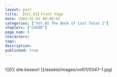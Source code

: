 ```yaml
---
layout: post
title: 【Vol.01】Front Page
date: 1983-01-01 00:00:01
categories: ["Vol.01 The Book of Lost Tales I"]
chapters: ["COVER"]
page_num: 0
characters: 
tags: 
description: 
published: true
---
```


<br>
![]({{ site.baseurl }}/assets/images/vol01/0347-1.jpg)
<br><br>
